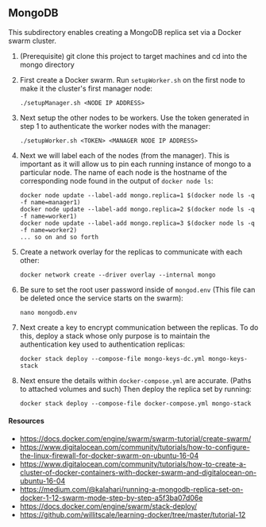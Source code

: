## MongoDB

This subdirectory enables creating a MongoDB replica set via a Docker swarm
cluster.

1. (Prerequisite) git clone this project to target machines and cd into the mongo directory

2. First create a Docker swarm. Run `setupWorker.sh` on the first node to make it
the cluster's first manager node:
    
    `./setupManager.sh <NODE IP ADDRESS>`

3. Next setup the other nodes to be workers. Use the token generated in step 1
to authenticate the worker nodes with the manager:

    `./setupWorker.sh <TOKEN> <MANAGER NODE IP ADDRESS>`

4. Next we will label each of the nodes (from the manager). This is important as it will allow 
us to pin each running instance of mongo to a particular node. The name of each node is the hostname
of the corresponding node found in the output of `docker node ls`:

    ```
   docker node update --label-add mongo.replica=1 $(docker node ls -q -f name=manager1)
   docker node update --label-add mongo.replica=2 $(docker node ls -q -f name=worker1)
   docker node update --label-add mongo.replica=3 $(docker node ls -q -f name=worker2)
   ... so on and so forth
    ```

5. Create a network overlay for the replicas to communicate with each other:

    `docker network create --driver overlay --internal mongo`
    
6. Be sure to set the root user password inside of `mongod.env`
(This file can be deleted once the service starts on the swarm):

    `nano mongodb.env`
    
7. Next create a key to encrypt communication between the replicas. To do this, deploy a stack
whose only purpose is to maintain the authentication key used to authentication replicas:

    `docker stack deploy --compose-file mongo-keys-dc.yml mongo-keys-stack`
    
8. Next ensure the details within `docker-compose.yml` are accurate. (Paths to attached
 volumes and such) Then deploy the replica set by running:

    `docker stack deploy --compose-file docker-compose.yml mongo-stack`

#### Resources
- https://docs.docker.com/engine/swarm/swarm-tutorial/create-swarm/
- https://www.digitalocean.com/community/tutorials/how-to-configure-the-linux-firewall-for-docker-swarm-on-ubuntu-16-04
- https://www.digitalocean.com/community/tutorials/how-to-create-a-cluster-of-docker-containers-with-docker-swarm-and-digitalocean-on-ubuntu-16-04
- https://medium.com/@kalahari/running-a-mongodb-replica-set-on-docker-1-12-swarm-mode-step-by-step-a5f3ba07d06e
- https://docs.docker.com/engine/swarm/stack-deploy/
- https://github.com/willitscale/learning-docker/tree/master/tutorial-12